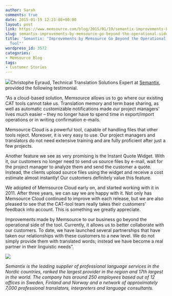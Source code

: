 ```yaml
---
author: Sarah
comments: true
date: 2015-01-19 12:23:08+00:00
layout: post
link: https://www.memsource.com/blog/2015/01/19/semantix-improvements-by-memsource-go-beyond-the-operational-side-of-the-tool/
slug: semantix-improvements-by-memsource-go-beyond-the-operational-side-of-the-tool
title: 'Semantix: "Improvements by Memsource Go Beyond the Operational Side of the
  Tool"'
wordpress_id: 3572
categories:
- Memsource Blog
tags:
- Customer Stories
---
```


![](/wp-content/uploads/2015/01/christophe.jpg)Christophe Eyraud, Technical Translation Solutions Expert at [Semantix](http://www.semantix.se/), provided the following testimonial.

“As a cloud-based solution, Memsource allows us to go where our existing CAT tools cannot take us. Translation memory and term base sharing, as well as automatic customizable notifications made our project managers' lives much easier – they no longer have to spend time in export/import operations or in writing confirmation e-mails.<!-- more -->

Memsource Cloud is a powerful tool, capable of handling files that other tools reject. Moreover, it is very easy to use. Our project managers and translators do not need extensive training and are fully proficient after just a few projects.

Another feature we see as very promising is the Instant Quote Widget. With it, our customers no longer need to send us source files by e-mail, wait for the project manager to analyze them and send the customer a quote. Instead, the clients upload source files using the widget and receive a cost estimate almost instantly! Our customers definitely value this feature.

We adopted of Memsource Cloud early on, and started working with it in 2011. After three years, we can say we are happy with it. Not only has Memsource Cloud continued to improve with each release, but we are also pleased to see that the CAT-tool team really takes their customers’ feedback into account. This is something we greatly appreciate.

Improvements made by Memsource to our business go beyond the operational side of the tool. Currently, it allows us to better collaborate with our customers. To date, we have launched several partnerships that have taken our relationships with these customers to a new level. We do not simply provide them with translated words; instead we have become a real partner in their linguistic needs”.

[![](/wp-content/uploads/2015/01/Semantix_Logo_white-background_horisontal_RGB-300x97.jpg)](http://www.semantix.se/)

_Semantix is the leading supplier of professional language services in the Nordic countries, ranked the largest provider in the region and 17th largest in the world. The company has around 250 employees based out of 12 offices in Sweden, Finland and Norway and a network of approximately 7,000 professional translators, interpreters and language consultants._
